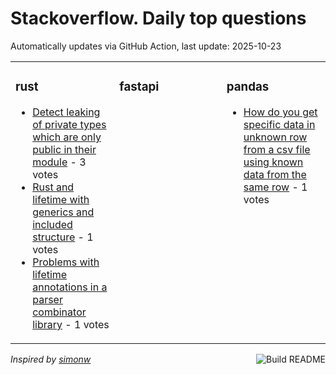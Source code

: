 # Stackoverflow. Daily top questions 

Automatically updates via GitHub Action, last update: <!-- date starts -->2025-10-23<!-- date ends -->


<table><tr><td valign="top" width="33%">

### rust
<!-- rust starts -->
* [Detect leaking of private types which are only public in their module](https://stackoverflow.com/questions/79796941/detect-leaking-of-private-types-which-are-only-public-in-their-module) - 3 votes
* [Rust and lifetime with generics and included structure](https://stackoverflow.com/questions/79798142/rust-and-lifetime-with-generics-and-included-structure) - 1 votes
* [Problems with lifetime annotations in a parser combinator library](https://stackoverflow.com/questions/79797230/problems-with-lifetime-annotations-in-a-parser-combinator-library) - 1 votes
<!-- rust ends -->
</td><td valign="top" width="34%">


### fastapi
<!-- fastapi starts -->

<!-- fastapi ends -->
</td><td valign="top" width="34%">


### pandas
<!-- pandas starts -->
* [How do you get specific data in unknown row from a csv file using known data from the same row](https://stackoverflow.com/questions/79797958/how-do-you-get-specific-data-in-unknown-row-from-a-csv-file-using-known-data-fro) - 1 votes
<!-- pandas ends -->
</td></tr></table>

<a href="https://github.com/hp0404/hp0404/actions"><img src="https://github.com/hp0404/hp0404/workflows/Build%20README/badge.svg" align="right" alt="Build README"></a> <p>*Inspired by  [simonw](https://github.com/simonw/simonw)*</p>
